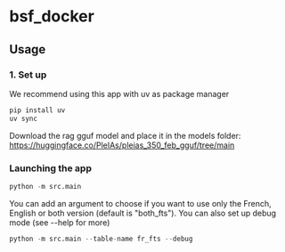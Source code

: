 # bsf_docker

## Usage
### 1. Set up
We recommend using this app with uv as package manager
``` bash
pip install uv
uv sync
```

Download the rag gguf model and place it in the models folder:
https://huggingface.co/PleIAs/pleias_350_feb_gguf/tree/main


### Launching the app
``` python
python -m src.main
```

You can add an argument to choose if you want to use only the French, English or both version (default is "both_fts"). You can also set up debug mode (see --help for more)
``` python
python -m src.main --table-name fr_fts --debug
```